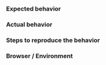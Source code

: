 ### Expected behavior

### Actual behavior

### Steps to reproduce the behavior

### Browser / Environment

